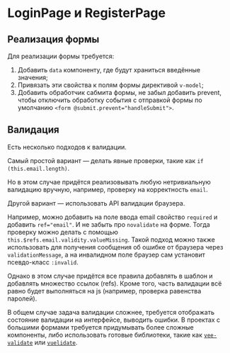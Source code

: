 # LoginPage и RegisterPage

## Реализация формы

Для реализации формы требуется:
1. Добавить `data` компоненту, где будут храниться введённые значения;
2. Привязать эти свойства к полям формы директивой `v-model`;
3. Добавить обработчик сабмита формы, не забыл добавить prevent, чтобы отключить обработку события с отправкой формы по умолчанию `<form @submit.prevent="handleSubmit">`.

## Валидация

Есть несколько подходов к валидации. 

Самый простой вариант — делать явные проверки, такие как `if (this.email.length)`.

Но в этом случае придётся реализовывать любую нетривиальную валидацию вручную, например, проверку на корректность `email`.

Другой вариант — использовать API валидации браузера.

Например, можно добавить на поле ввода email свойство `required` и добавить `ref="email"`. И не забыть про `novalidate` на форме. Тогда проверку можно делать с помощью `this.$refs.email.validity.valueMissing`. Такой подход можно также использовать для получения сообщения об ошибке от браузера через `validationMessage`, а на инвалидном поле браузер сам установит псевдо-класс `:invalid`.  

Однако в этом случае придётся все правила добавлять в шаблон и добавлять множество ссылок (refs). Кроме того, часть валидации всё равно будет выполняться на js (например, проверка равенства паролей).

В общем случае задача валидации сложнее, требуется отображать состояние валидации на интерфейсе, выводить ошибки. В проектах с большими формами требуется придумывать более сложные компоненты, либо использовать готовые библиотеки, такие как [`vee-validate`](https://logaretm.github.io/vee-validate/) или [`vuelidate`](https://vuelidate.js.org).
